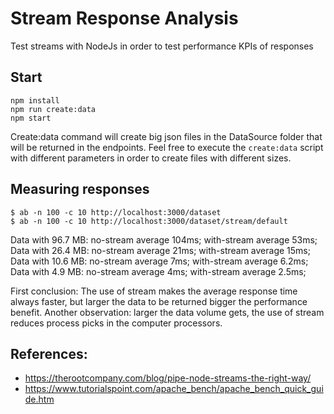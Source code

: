 # Stream Response Analysis

Test streams with NodeJs in order to test performance KPIs of responses

## Start

```shell
npm install
npm run create:data
npm start
```

Create:data command will create big json files in the DataSource folder that will be returned in the endpoints.
Feel free to execute the `create:data` script with different parameters in order to create files with different sizes.

## Measuring responses

```shell
$ ab -n 100 -c 10 http://localhost:3000/dataset
$ ab -n 100 -c 10 http://localhost:3000/dataset/stream/default
```

Data with 96.7 MB: no-stream average 104ms; with-stream average 53ms;
Data with 26.4 MB: no-stream average 21ms; with-stream average 15ms;
Data with 10.6 MB: no-stream average 7ms; with-stream average 6.2ms;
Data with  4.9 MB: no-stream average 4ms; with-stream average 2.5ms;

First conclusion:
The use of stream makes the average response time always faster, but larger the data to be returned bigger the
performance benefit. Another observation: larger the data volume gets, the use of stream reduces process picks
in the computer processors.

## References:
- https://therootcompany.com/blog/pipe-node-streams-the-right-way/
- https://www.tutorialspoint.com/apache_bench/apache_bench_quick_guide.htm